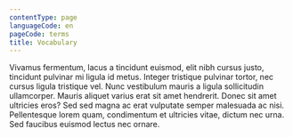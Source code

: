 ```yaml
---
contentType: page
languageCode: en
pageCode: terms
title: Vocabulary
---
```


Vivamus fermentum, lacus a tincidunt euismod, elit nibh cursus justo, tincidunt pulvinar mi ligula id metus. Integer tristique pulvinar tortor, nec cursus ligula tristique vel. Nunc vestibulum mauris a ligula sollicitudin ullamcorper. Mauris aliquet varius erat sit amet hendrerit. Donec sit amet ultricies eros? Sed sed magna ac erat vulputate semper malesuada ac nisi. Pellentesque lorem quam, condimentum et ultricies vitae, dictum nec urna. Sed faucibus euismod lectus nec ornare.